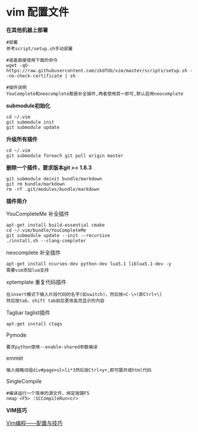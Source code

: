 # vim 配置文件

**在其他机器上部署**

    #部署
    参考script/setup.sh手动部署

    #或者直接使用下面的命令
    wget -qO- https://raw.githubusercontent.com/zkdfbb/vim/master/scripts/setup.sh --no-check-certificate | sh
    
    #插件说明
    YouComplete和neocomplete都是补全插件,两者使用其一即可,默认启用neocomplete


**submodule初始化**

    cd ~/.vim
    git submodule init
    git submodule update


**升级所有插件**

    cd ~/.vim
    git submodule foreach git pull origin master

**删除一个插件，要求版本git >= 1.8.3**

    git submodule deinit bundle/markdown
    git rm bundle/markdown
    rm -rf .git/modules/bundle/markdown

**插件简介**

YouCompleteMe   补全插件

    apt-get install build-essential cmake
    cd ~/.vim/bundle/YouCompleteMe
    git submodule update --init --recursive
    ./install.sh --clang-completer

neocomplete     补全插件
    
    apt-get install ncurses-dev python-dev lua5.1 liblua5.1-dev -y
    需要vim添加lua支持

xptemplate    重复代码插件

    在insert模式下输入片段代码的名字(如switch)，然后按<C-\>(即Ctrl+\)
    然后按tab、shift tab前后更改高亮显示的内容

Tagbar    taglist插件

    apt-get install ctags

Pymode

    要求python使用--enable-shared参数编译

emmet

    输入缩略词组div#page>ul>li*3然后按Ctrl+y+,即可展开成html代码


SingleCompile

    #编译运行一个简单的源文件，绑定按键F5
    nmap <F5> :SCCompileRun<cr>


**VIM技巧**

[Vim编程——配置与技巧](http://linux-wiki.cn/wiki/%E7%94%A8Vim%E7%BC%96%E7%A8%8B%E2%80%94%E2%80%94%E9%85%8D%E7%BD%AE%E4%B8%8E%E6%8A%80%E5%B7%A7)

